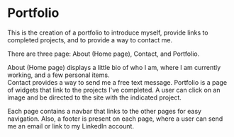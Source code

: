 # Portfolio

This is the creation of a portfolio to introduce myself, provide links to completed projects, and to provide a way to contact me.  

There are three page: About (Home page), Contact, and Portfolio.

About (Home page) displays a little bio of who I am, where I am currently working, and a few personal items.  
Contact provides a way to send me a free text message.
Portfolio is a page of widgets that link to the projects I've completed.  A user can click on an image and be directed to the site with
the indicated project.

Each page contains a navbar that links to the other pages for easy navigation.  Also, a footer is present on each page, where a user
can send me an email or link to my LinkedIn account.  
